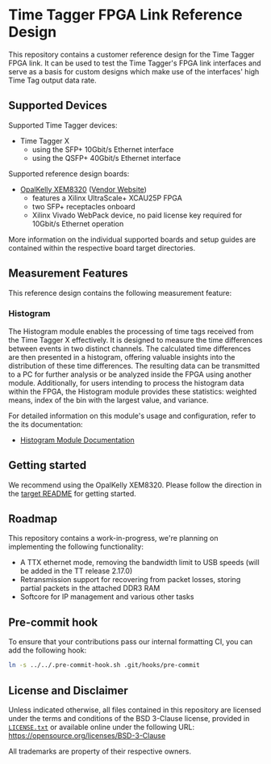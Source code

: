 # Time Tagger FPGA Link Reference Design

This repository contains a customer reference design for the Time Tagger FPGA
link. It can be used to test the Time Tagger's FPGA link interfaces and serve as
a basis for custom designs which make use of the interfaces' high Time Tag
output data rate.

## Supported Devices

Supported Time Tagger devices:

- Time Tagger X
  - using the SFP+ 10Gbit/s Ethernet interface
  - using the QSFP+ 40Gbit/s Ethernet interface

Supported reference design boards:

- [OpalKelly XEM8320](./target/opalkelly-xem8320) ([Vendor Website](https://opalkelly.com/products/xem8320/))
  - features a Xilinx UltraScale+ XCAU25P FPGA
  - two SFP+ receptacles onboard
  - Xilinx Vivado WebPack device, no paid license key required for 10Gbit/s Ethernet operation

More information on the individual supported boards and setup guides are
contained within the respective board target directories.

## Measurement Features

This reference design contains the following measurement feature:

### Histogram

The Histogram module enables the processing of time tags received from the Time Tagger X effectively. It is designed to measure the time differences between events in two distinct channels. The calculated time differences are then presented in a histogram, offering valuable insights into the distribution of these time differences. The resulting data can be transmitted to a PC for further analysis or be analyzed inside the FPGA using another module. Additionally, for users intending to process the histogram data within the FPGA, the Histogram module provides these statistics: weighted means, index of the bin with the largest value, and variance.

For detailed information on this module's usage and configuration, refer to the its documentation:

- [Histogram Module Documentation](histogram.md)

## Getting started

We recommend using the OpalKelly XEM8320. Please follow the direction in the
[target README](./target/opalkelly-xem8320/README.md) for getting started.

## Roadmap

This repository contains a work-in-progress, we're planning on implementing the following functionality:

- A TTX ethernet mode, removing the bandwidth limit to USB speeds (will be added in the TT release 2.17.0)
- Retransmission support for recovering from packet losses, storing partial packets in the attached DDR3 RAM
- Softcore for IP management and various other tasks

## Pre-commit hook

To ensure that your contributions pass our internal formatting CI, you can add the following hook:

``` sh
ln -s ../../.pre-commit-hook.sh .git/hooks/pre-commit
```

## License and Disclaimer

Unless indicated otherwise, all files contained in this repository are licensed
under the terms and conditions of the BSD 3-Clause license, provided in
[`LICENSE.txt`](./LICENSE.txt) or available online under the following URL:
<https://opensource.org/licenses/BSD-3-Clause>

All trademarks are property of their respective owners.
